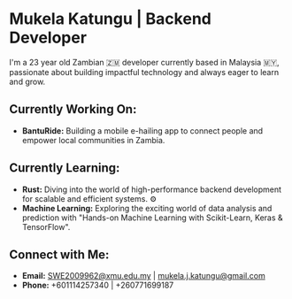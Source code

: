 # Mukela Katungu | Backend Developer

I'm a 23 year old Zambian 🇿🇲 developer currently based in Malaysia 🇲🇾, passionate about building impactful technology and always eager to learn and grow.

## Currently Working On:

- **BantuRide:** Building a mobile e-hailing app to connect people and empower local communities in Zambia.

## Currently Learning:

- **Rust:** Diving into the world of high-performance backend development for scalable and efficient systems. ⚙️
- **Machine Learning:** Exploring the exciting world of data analysis and prediction with "Hands-on Machine Learning with Scikit-Learn, Keras & TensorFlow".

## Connect with Me:

- **Email:** SWE2009962@xmu.edu.my | mukela.j.katungu@gmail.com
- **Phone:** +601114257340 | +260771699187



